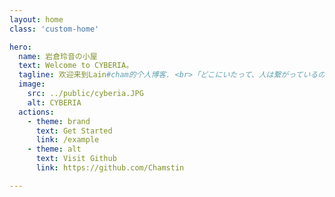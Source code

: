 ```yaml
---
layout: home
class: 'custom-home'

hero:
  name: 岩倉玲音の小屋
  text: Welcome to CYBERIA。
  tagline: 欢迎来到Lain#cham的个人博客. <br>「どこにいたって、人は繋がっているのよ」.
  image:
    src: ../public/cyberia.JPG
    alt: CYBERIA
  actions:
    - theme: brand
      text: Get Started
      link: /example
    - theme: alt
      text: Visit Github
      link: https://github.com/Chamstin

---
```


<style scoped>
/* 使用特定页面类名限制样式作用范围 */
.custom-home .VPHero {
  display: grid !important;
  /* 可以调整这里的比例来改变左右两栏的宽度占比 */
  grid-template-columns: 0.8fr 1.2fr !important;
  gap: 2rem;
  padding: 0 24px;
}

.custom-home .VPHero .image {
  grid-column: 2;
  display: flex !important;
  justify-content: center;
  align-items: center;
  margin: 0 !important;
  /* 添加最小高度确保图片区域足够大 */
  min-height: 400px;
}

.custom-home .VPHero .image img {
  /* 设置最小宽度 */
  min-width: 400px;
  /* 设置最大宽度 */
  max-width: 800px;
  /* 保持宽高比 */
  height: auto;
  /* 可选：添加缩放效果 */
  transform: scale(1.2);
}

/* 保持移动端响应式布局 */
@media (max-width: 768px) {
  .custom-home .VPHero {
    grid-template-columns: 1fr !important;
  }
  
  .custom-home .VPHero .image img {
    /* 移动端下的图片大小 */
    min-width: 300px;
    max-width: 100%;
    transform: scale(1);
  }
}
</style>
